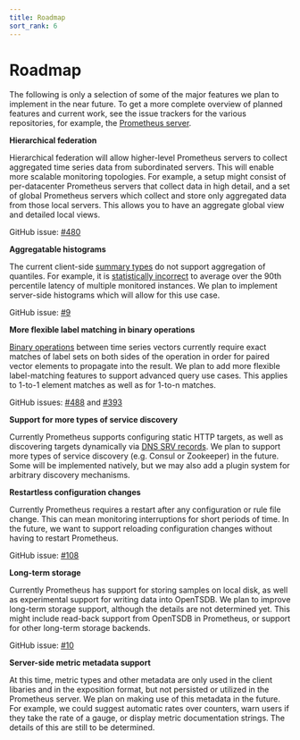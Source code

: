 ```yaml
---
title: Roadmap
sort_rank: 6
---
```


# Roadmap

The following is only a selection of some of the major features we plan to
implement in the near future. To get a more complete overview of planned
features and current work, see the issue trackers for the various repositories,
for example, the [Prometheus
server](https://github.com/prometheus/prometheus/issues).

**Hierarchical federation**

Hierarchical federation will allow higher-level Prometheus servers to collect
aggregated time series data from subordinated servers. This will enable more
scalable monitoring topologies. For example, a setup might consist of
per-datacenter Prometheus servers that collect data in high detail, and a set
of global Prometheus servers which collect and store only aggregated data from
those local servers. This allows you to have an aggregate global view and
detailed local views.

GitHub issue: [#480](https://github.com/prometheus/prometheus/issues/480)

**Aggregatable histograms**

The current client-side [summary
types](http://localhost:3000/docs/concepts/metric_types/#summaries) do not
support aggregation of quantiles. For example, it is [statistically
incorrect](http://latencytipoftheday.blogspot.de/2014/06/latencytipoftheday-you-cant-average.html)
to average over the 90th percentile latency of multiple monitored instances.
We plan to implement server-side histograms which will allow for this use case.

GitHub issue: [#9](https://github.com/prometheus/prometheus/issues/9)

**More flexible label matching in binary operations**

[Binary operations](/docs/querying/operators/) between time series vectors
currently require exact matches of label sets on both sides of the operation
in order for paired vector elements to propagate into the result. We plan to
add more flexible label-matching features to support advanced query use cases.
This applies to 1-to-1 element matches as well as for 1-to-n matches.

GitHub issues: [#488](https://github.com/prometheus/prometheus/issues/488) and [#393](https://github.com/prometheus/prometheus/issues/393)

**Support for more types of service discovery**

Currently Prometheus supports configuring static HTTP targets, as well as
discovering targets dynamically via [DNS SRV
records](http://en.wikipedia.org/wiki/SRV_record). We plan to support more
types of service discovery (e.g. Consul or Zookeeper) in the future. Some will
be implemented natively, but we may also add a plugin system for arbitrary
discovery mechanisms.

**Restartless configuration changes**

Currently Prometheus requires a restart after any configuration or rule file
change. This can mean monitoring interruptions for short periods of time. In
the future, we want to support reloading configuration changes without having
to restart Prometheus.

GitHub issue: [#108](https://github.com/prometheus/prometheus/issues/108)

**Long-term storage**

Currently Prometheus has support for storing samples on local disk, as well as
experimental support for writing data into OpenTSDB. We plan to improve
long-term storage support, although the details are not determined yet. This
might include read-back support from OpenTSDB in Prometheus, or support for
other long-term storage backends.

GitHub issue: [#10](https://github.com/prometheus/prometheus/issues/10)

**Server-side metric metadata support**

At this time, metric types and other metadata are only used in the client
libaries and in the exposition format, but not persisted or utilized in the
Prometheus server. We plan on making use of this metadata in the future. For
example, we could suggest automatic rates over counters, warn users if they
take the rate of a gauge, or display metric documentation strings. The details
of this are still to be determined.
